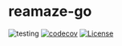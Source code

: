 # reamaze-go

![testing](https://github.com/panperla/reamaze-go/actions/workflows/tests.yml/badge.svg)
[![codecov](https://codecov.io/gh/panperla/reamaze-go/graph/badge.svg?token=R6888TMAL6)](https://codecov.io/gh/panperla/reamaze-go)
[![License](https://img.shields.io/github/license/panperla/reamaze-go)](https://github.com/panperla/reanaze-go/blob/master/LICENSE)

